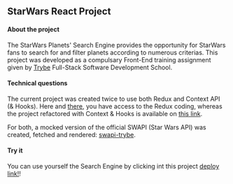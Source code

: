 ## StarWars React Project

#### About the project
The StarWars Planets' Search Engine provides the opportunity for StarWars fans to search for and filter planets according to numerous criterias.
This project was developed as a compulsary Front-End training assignment given by [Trybe](https://www.betrybe.com/) Full-Stack Software Development School.

#### Technical questions
The current project was created twice to use both Redux and Context API (& Hooks).
Here and [there](https://github.com/tryber/sd-05-block16-project-react-redux-starwars-database-filters/pull/14), you have access to the Redux coding, whereas the project refactored with Context & Hooks is available on [this link](https://github.com/tryber/sd-05-project-starwars-datatable-hooks/pull/12/files).

For both, a mocked version of the official SWAPI (Star Wars API) was created, fetched and rendered: [swapi-trybe](https://swapi-trybe.herokuapp.com/documentation).

#### Try it
You can use yourself the Search Engine by clicking int this project [deploy link!](https://juliettebeaudet.github.io/starwars-planets/)!
